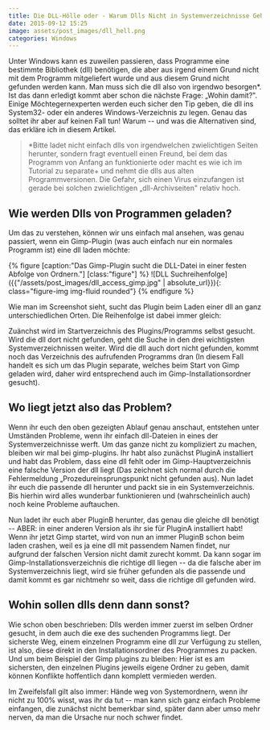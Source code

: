 ```yaml
---
title: Die DLL-Hölle oder - Warum Dlls Nicht in Systemverzeichnisse Gehören
date: 2015-09-12 15:25
image: assets/post_images/dll_hell.png
categories: Windows
---
```


Unter Windows kann es zuweilen passieren, dass Programme eine bestimmte Bibliothek (dll) benötigen, die aber aus irgend einem Grund nicht mit dem Programm mitgeliefert wurde und aus diesem Grund nicht gefunden werden kann. Man muss sich die dll also von irgendwo besorgen*. Ist das dann erledigt kommt aber schon die nächste Frage: „Wohin damit?". Einige Möchtegernexperten werden euch sicher den Tip geben, die dll ins System32- oder ein anderes Windows-Verzeichnis zu legen. Genau das solltet ihr aber auf keinen Fall tun! Warum -- und was die Alternativen sind, das erkläre ich in diesem Artikel.
<!--more-->
> *Bitte ladet nicht einfach dlls von irgendwelchen zwielichtigen Seiten herunter, sondern fragt eventuell einen Freund, bei dem das Programm von Anfang an funktionierte oder macht es wie ich im Tutorial zu separate+ und nehmt die dlls aus alten Programmversionen. Die Gefahr, sich einen Virus einzufangen ist gerade bei solchen zwielichtigen „dll-Archivseiten" relativ hoch.

Wie werden Dlls von Programmen geladen?
---------------------------------------

Um das zu verstehen, können wir uns einfach mal ansehen, was genau passiert, wenn ein Gimp-Plugin (was auch einfach nur ein normales Programm ist) eine dll laden möchte:

{% figure [caption:"Das Gimp-Plugin sucht die DLL-Datei in einer festen Abfolge von Ordnern."] [class:"figure"] %}
![DLL Suchreihenfolge]({{"/assets/post_images/dll_access_gimp.jpg" | absolute_url}}){: class="figure-img img-fluid rounded"}
{% endfigure %}

Wie man im Screenshot sieht, sucht das Plugin beim Laden einer dll an ganz unterschiedlichen Orten. Die Reihenfolge ist dabei immer gleich:

Zuänchst wird im Startverzeichnis des Plugins/Programms selbst gesucht. Wird die dll dort nicht gefunden, geht die Suche in den drei wichtigsten Systemverzeichnissen weiter. Wird die dll auch dort nicht gefunden, kommt noch das Verzeichnis des aufrufenden Programms dran (In diesem Fall handelt es sich um das Plugin separate, welches beim Start von Gimp geladen wird, daher wird entsprechend auch im Gimp-Installationsordner gesucht).

Wo liegt jetzt also das Problem?
--------------------------------

Wenn ihr euch den oben gezeigten Ablauf genau anschaut, entstehen unter Umständen Probleme, wenn ihr einfach dll-Dateien in eines der Systemverzeichnisse werft. Um das ganze nicht zu kompliziert zu machen, bleiben wir mal bei gimp-plugins. Ihr habt also zunächst PluginA installiert und habt das Problem, dass eine dll fehlt oder im Gimp-Hauptverzeichnis eine falsche Version der dll liegt (Das zeichnet sich normal durch die Fehlermeldung „Prozedureinsprungspunkt nicht gefunden aus). Nun ladet ihr euch die passende dll herunter und packt sie in ein Systemverzeichnis. Bis hierhin wird alles wunderbar funktionieren und (wahrscheinlich auch) noch keine Probleme auftauchen.

Nun ladet ihr euch aber PluginB herunter, das genau die gleiche dll benötigt -- ABER: in einer anderen Version als ihr sie für PluginA installiert habt! Wenn ihr jetzt Gimp startet, wird von nun an immer PluginB schon beim laden crashen, weil es ja eine dll mit passendem Namen findet, nur aufgrund der falschen Version nicht damit zurecht kommt. Da kann sogar im Gimp-Installationsverzeichnis die richtige dll liegen -- da die falsche aber im Systemverzeichnis liegt, wird sie früher gefunden als die passende und damit kommt es gar nichtmehr so weit, dass die richtige dll gefunden wird.

Wohin sollen dlls denn dann sonst?
----------------------------------

Wie schon oben beschrieben: Dlls werden immer zuerst im selben Ordner gesucht, in dem auch die exe des suchenden Programms liegt. Der sicherste Weg, einem einzelnen Programm eine dll zur Verfügung zu stellen, ist also, diese direkt in den Installationsordner des Programmes zu packen. Und um beim Beispiel der Gimp plugins zu bleiben: Hier ist es am sichersten, den einzelnen Plugins jeweils eigene Ordner zu geben, damit können Konflikte hoffentlich dann komplett vermieden werden.

Im Zweifelsfall gilt also immer: Hände weg von Systemordnern, wenn ihr nicht zu 100% wisst, was ihr da tut -- man kann sich ganz einfach Probleme einfangen, die zunächst nicht bemerkbar sind, später dann aber umso mehr nerven, da man die Ursache nur noch schwer findet.